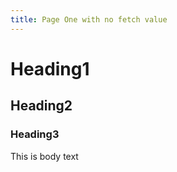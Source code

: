 ```yaml
---
title: Page One with no fetch value
---
```

# Heading1

## Heading2

### Heading3

This is body text
